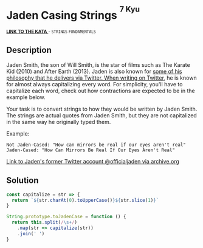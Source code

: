 <h1>Jaden Casing Strings <sup><sup>7 Kyu</sup></sup></h1>

<sup>
  <a href="https://www.codewars.com/kata/5390bac347d09b7da40006f6">
    <strong>LINK TO THE KATA</strong>
  </a> - <code>STRINGS</code> <code>FUNDAMENTALS</code>
</sup>

## Description

Jaden Smith, the son of Will Smith, is the star of films such as The Karate Kid (2010) and After Earth (2013). Jaden is also known for [some of his philosophy that he delivers via Twitter. When writing on Twitter](https://twitter.com/jaden), he is known for almost always capitalizing every word. For simplicity, you'll have to capitalize each word, check out how contractions are expected to be in the example below.

Your task is to convert strings to how they would be written by Jaden Smith. The strings are actual quotes from Jaden Smith, but they are not capitalized in the same way he originally typed them.

Example:

```
Not Jaden-Cased: "How can mirrors be real if our eyes aren't real"
Jaden-Cased: "How Can Mirrors Be Real If Our Eyes Aren't Real"
```

[Link to Jaden's former Twitter account @officialjaden via archive.org](https://web.archive.org/web/20190624190255/https://twitter.com/officialjaden)

## Solution

```javascript
const capitalize = str => {
  return `${str.charAt(0).toUpperCase()}${str.slice(1)}`
}

String.prototype.toJadenCase = function () {
  return this.split(/\s+/)
    .map(str => capitalize(str))
    .join(' ')
}
```
